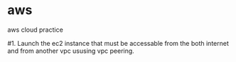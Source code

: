 # aws
aws cloud practice

#1. Launch the ec2 instance that must be accessable from the both internet and from another vpc ususing vpc peering.

 
